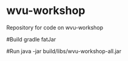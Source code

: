 # wvu-workshop
Repository for code on wvu-workshop

#Build
gradle fatJar

#Run
java -jar build/libs/wvu-workshop-all.jar
